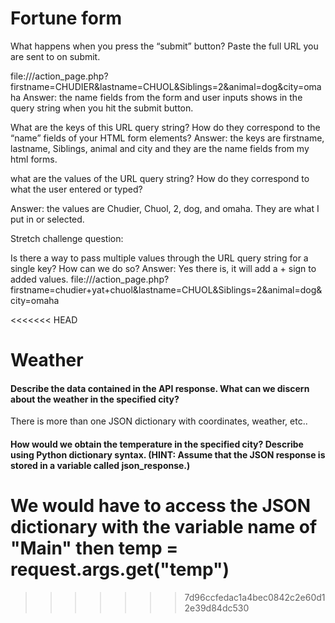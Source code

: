 <h1>Fortune form</h1>
What happens when you press the “submit” button? Paste the full URL you are sent to on submit.

file:///action_page.php?firstname=CHUDIER&lastname=CHUOL&Siblings=2&animal=dog&city=omaha
Answer: the name fields from the form and user inputs shows in the query string when you hit the submit button.

What are the keys of this URL query string? How do they correspond to the “name” fields of your HTML form elements?
Answer: the keys are firstname, lastname, Siblings, animal and city and they are the name fields from my html forms.

what are the values of the URL query string? How do they correspond to what the user entered or typed?

Answer: the values are Chudier, Chuol, 2, dog, and omaha. They are what I put in or selected.

Stretch challenge question:

Is there a way to pass multiple values through the URL query string for a single key? How can we do so?
Answer: Yes there is, it will add a + sign to added values.
file:///action_page.php?firstname=chudier+yat+chuol&lastname=CHUOL&Siblings=2&animal=dog&city=omaha

<<<<<<< HEAD
<h1> Weather </h1>

<h4>Describe the data contained in the API response. What can we discern about the weather in the specified city?</h4>

There is more than one JSON dictionary with coordinates, weather, etc..

<h4>How would we obtain the temperature in the specified city? Describe using Python dictionary syntax. (HINT: Assume that the JSON response is stored in a variable called json_response.)</h4>

We would have to access the JSON dictionary with the variable name of "Main" then temp = request.args.get("temp")
=======

>>>>>>> 7d96ccfedac1a4bec0842c2e60d12e39d84dc530

